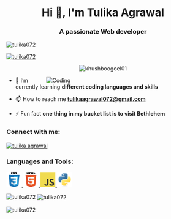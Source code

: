 <h1 align="center">Hi 👋, I'm Tulika Agrawal</h1>
<h3 align="center">A passionate Web developer</h3>

<p align="left"> <img src="https://komarev.com/ghpvc/?username=tulika072&label=Profile%20views&color=0e75b6&style=flat" alt="tulika072" /> </p>

<p align="left"> <a href="https://github.com/ryo-ma/github-profile-trophy"><img src="https://github-profile-trophy.vercel.app/?username=tulika072" alt="tulika072" /></a> </p>
<p align="center"><img src="https://encrypted-tbn0.gstatic.com/images?q=tbn:ANd9GcRYxLGi1r8KEesEbgXjYkatqbbDbcjFfAU6wQ&usqp=CAU" alt="khushboogoel01"></p>

<img align="right" alt="Coding" width="400" src="https://cdn.dribbble.com/users/2646423/screenshots/5507196/computer.gif">

- 🌱 I’m currently learning **different coding languages and skills**

- 📫 How to reach me **tulikaagrawal072@gmail.com**

- ⚡ Fun fact **one thing in my bucket list is to visit Bethlehem**

<h3 align="left">Connect with me:</h3>
<p align="left">
<a href="https://linkedin.com/in/tulika agrawal" target="blank"><img align="center" src="https://raw.githubusercontent.com/rahuldkjain/github-profile-readme-generator/master/src/images/icons/Social/linked-in-alt.svg" alt="tulika agrawal" height="30" width="40" /></a>
</p>

<h3 align="left">Languages and Tools:</h3>
<p align="left"> <a href="https://www.w3schools.com/css/" target="_blank" rel="noreferrer"> <img src="https://raw.githubusercontent.com/devicons/devicon/master/icons/css3/css3-original-wordmark.svg" alt="css3" width="40" height="40"/> </a> <a href="https://www.w3.org/html/" target="_blank" rel="noreferrer"> <img src="https://raw.githubusercontent.com/devicons/devicon/master/icons/html5/html5-original-wordmark.svg" alt="html5" width="40" height="40"/> </a> <a href="https://developer.mozilla.org/en-US/docs/Web/JavaScript" target="_blank" rel="noreferrer"> <img src="https://raw.githubusercontent.com/devicons/devicon/master/icons/javascript/javascript-original.svg" alt="javascript" width="40" height="40"/> </a> <a href="https://www.python.org" target="_blank" rel="noreferrer"> <img src="https://raw.githubusercontent.com/devicons/devicon/master/icons/python/python-original.svg" alt="python" width="40" height="40"/> </a> </p>

<p><img align="left" src="https://github-readme-stats.vercel.app/api/top-langs?username=tulika072&show_icons=true&locale=en&layout=compact" alt="tulika072" /></p>

<p>&nbsp;<img align="center" src="https://github-readme-stats.vercel.app/api?username=tulika072&show_icons=true&locale=en" alt="tulika072" /></p>

<p><img align="center" src="https://github-readme-streak-stats.herokuapp.com/?user=tulika072&" alt="tulika072" /></p>

